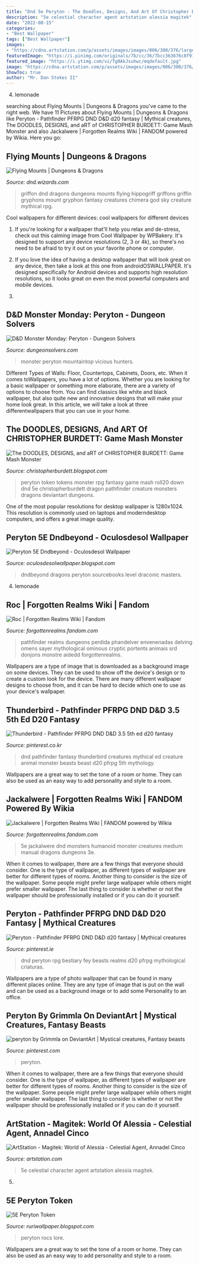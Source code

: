```yaml
---
title: "Dnd 5e Peryton - The Doodles, Designs, And Art Of Christopher Burdett: Game Mash Monster"
description: "5e celestial character agent artstation alessia magitek"
date: "2022-08-15"
categories:
- "Best Wallpaper"
tags: ["Best Wallpaper"]
images:
- "https://cdna.artstation.com/p/assets/images/images/006/300/376/large/annadel-cinco-celestial-agent-less.jpg?1497532667"
featuredImage: "https://i.pinimg.com/originals/7b/cc/36/7bcc363676c8f917fa9eb7d8341ff326.png"
featured_image: "https://i.ytimg.com/vi/Tg0AkJsuhwc/mqdefault.jpg"
image: "https://cdna.artstation.com/p/assets/images/images/006/300/376/large/annadel-cinco-celestial-agent-less.jpg?1497532667"
ShowToc: true
author: "Mr. Dan Stokes II"
---
```



4. lemonade 

	

		
searching about Flying Mounts | Dungeons &amp; Dragons you've came to the right web. We have 11 Pictures about Flying Mounts | Dungeons &amp; Dragons like Peryton - Pathfinder PFRPG DND D&amp;D d20 fantasy | Mythical creatures, The DOODLES, DESIGNS, and aRT of CHRISTOPHER BURDETT: Game Mash Monster and also Jackalwere | Forgotten Realms Wiki | FANDOM powered by Wikia. Here you go:
		
    
## Flying Mounts | Dungeons &amp; Dragons

<img loading=lazy src="http://media.wizards.com/legacy/dnd/images/alumni_20121207_3.jpg" onerror="this.onerror=null;this.src='https://tse3.mm.bing.net/th?id=OIP.wzvQMWMr7df_BDTJV3bSgAHaEM&amp;pid=15.1';" alt="Flying Mounts | Dungeons &amp; Dragons">

_Source: dnd.wizards.com_

>griffon dnd dragons dungeons mounts flying hippogriff griffons griffin gryphons mount gryphon fantasy creatures chimera god sky creature mythical rpg. 

	

Cool wallpapers for different devices:
cool wallpapers for different devices 

1. If you're looking for a wallpaper that'll help you relax and de-stress, check out this calming image from Cool Wallpaper by WPBakery. It's designed to support any device resolutions (2, 3 or 4k), so there's no need to be afraid to try it out on your favorite phone or computer.

2. If you love the idea of having a desktop wallpaper that will look great on any device, then take a look at this one from androidOSWALLPAPER. It's designed specifically for Android devices and supports high resolution resolutions, so it looks great on even the most powerful computers and mobile devices.

3.

    
## D&amp;D Monster Monday: Peryton - Dungeon Solvers

<img loading=lazy src="https://www.dungeonsolvers.com/wp-content/uploads/2020/11/Peryton5e-640x662.png" onerror="this.onerror=null;this.src='https://tse3.mm.bing.net/th?id=OIP.kJBnzeJUZA3AaFkeu1WU1QHaHq&amp;pid=15.1';" alt="D&amp;D Monster Monday: Peryton - Dungeon Solvers">

_Source: dungeonsolvers.com_

>monster peryton mountaintop vicious hunters. 

	

Different Types of Walls: Floor, Countertops, Cabinets, Doors, etc.
When it comes toWallpapers, you have a lot of options. Whether you are looking for a basic wallpaper or something more elaborate, there are a variety of options to choose from. You can find classics like white and black wallpaper, but also quite new and innovative designs that will make your home look great. In this article, we will take a look at three differentwallpapers that you can use in your home.

    
## The DOODLES, DESIGNS, And ART Of CHRISTOPHER BURDETT: Game Mash Monster

<img loading=lazy src="http://2.bp.blogspot.com/-I_ZfVLZ6vSY/VTAAqkl155I/AAAAAAAAMSA/WWU5gr9ODw0/s1600/GAME-MASH-Peryton.jpg" onerror="this.onerror=null;this.src='https://tse4.mm.bing.net/th?id=OIP.GYN4mPp-d-egAVi8rp78XAHaHa&amp;pid=15.1';" alt="The DOODLES, DESIGNS, and aRT of CHRISTOPHER BURDETT: Game Mash Monster">

_Source: christopherburdett.blogspot.com_

>peryton token tokens monster rpg fantasy game mash roll20 down dnd 5e christopherburdett dragon pathfinder creature monsters dragons deviantart dungeons. 

	

One of the most popular resolutions for desktop wallpaper is 1280x1024. This resolution is commonly used on laptops and moderndesktop computers, and offers a great image quality.

    
## Peryton 5E Dndbeyond - Oculosdesol Wallpaper

<img loading=lazy src="https://media-waterdeep.cursecdn.com/avatars/10434/816/637248105832999293.jpeg" onerror="this.onerror=null;this.src='https://tse4.mm.bing.net/th?id=OIP.7vp31oIGKiHfVvgakQEqlwHaJt&amp;pid=15.1';" alt="Peryton 5E Dndbeyond - Oculosdesol Wallpaper">

_Source: oculosdesolwallpaper.blogspot.com_

>dndbeyond dragons peryton sourcebooks level draconic masters. 

	

4. lemonade 

    
## Roc | Forgotten Realms Wiki | Fandom

<img loading=lazy src="https://vignette.wikia.nocookie.net/forgottenrealms/images/5/59/Roc5e.png/revision/latest?cb=20171010154245" onerror="this.onerror=null;this.src='https://tse1.mm.bing.net/th?id=OIP.1WFyh16ZZ1DXvmQPbTkpYwHaFs&amp;pid=15.1';" alt="Roc | Forgotten Realms Wiki | Fandom">

_Source: forgottenrealms.fandom.com_

>pathfinder realms dungeons perdida phandelver envenenadas delving omens sayer mythological ominous cryptic portents animais srd donjons monstre aidedd forgottenrealms. 

	

Wallpapers are a type of image that is downloaded as a background image on some devices. They can be used to show off the device's design or to create a custom look for the device. There are many different wallpaper designs to choose from, and it can be hard to decide which one to use as your device's wallpaper.

    
## Thunderbird - Pathfinder PFRPG DND D&amp;D 3.5 5th Ed D20 Fantasy

<img loading=lazy src="https://i.pinimg.com/originals/7b/cc/36/7bcc363676c8f917fa9eb7d8341ff326.png" onerror="this.onerror=null;this.src='https://tse3.mm.bing.net/th?id=OIP.eFPNltZII6piPe08qZLdWQHaIJ&amp;pid=15.1';" alt="Thunderbird - Pathfinder PFRPG DND D&amp;D 3.5 5th ed d20 fantasy">

_Source: pinterest.co.kr_

>dnd pathfinder fantasy thunderbird creatures mythical ed creature animal monster beasts beast d20 pfrpg 5th mythology. 

	

Wallpapers are a great way to set the tone of a room or home. They can also be used as an easy way to add personality and style to a room.

    
## Jackalwere | Forgotten Realms Wiki | FANDOM Powered By Wikia

<img loading=lazy src="https://vignette.wikia.nocookie.net/forgottenrealms/images/1/14/Jackalwere-5e.png/revision/latest?cb=20161208222501" onerror="this.onerror=null;this.src='https://tse2.mm.bing.net/th?id=OIP.TDg0dC8xYAQzQUkYlIWiIgHaJP&amp;pid=15.1';" alt="Jackalwere | Forgotten Realms Wiki | FANDOM powered by Wikia">

_Source: forgottenrealms.fandom.com_

>5e jackalwere dnd monsters humanoid monster creatures medium manual dragons dungeons 3e. 

	

When it comes to wallpaper, there are a few things that everyone should consider. One is the type of wallpaper, as different types of wallpaper are better for different types of rooms. Another thing to consider is the size of the wallpaper. Some people might prefer large wallpaper while others might prefer smaller wallpaper. The last thing to consider is whether or not the wallpaper should be professionally installed or if you can do it yourself.

    
## Peryton - Pathfinder PFRPG DND D&amp;D D20 Fantasy | Mythical Creatures

<img loading=lazy src="https://i.pinimg.com/736x/87/0f/c8/870fc86b2e8b3b51a0fe0e867210830b.jpg" onerror="this.onerror=null;this.src='https://tse2.mm.bing.net/th?id=OIP.hVs3WYdfZK1Nk0-HldMzCgHaIW&amp;pid=15.1';" alt="Peryton - Pathfinder PFRPG DND D&amp;D d20 fantasy | Mythical creatures">

_Source: pinterest.ie_

>dnd peryton rpg bestiary fey beasts realms d20 pfrpg mythological criaturas. 

	



Wallpapers are a type of photo wallpaper that can be found in many different places online. They are any type of image that is put on the wall and can be used as a background image or to add some Personality to an office.

    
## Peryton By Grimmla On DeviantArt | Mystical Creatures, Fantasy Beasts

<img loading=lazy src="https://i.pinimg.com/736x/fb/e1/60/fbe1603b30b0c4523ab71afaca70e9ed.jpg" onerror="this.onerror=null;this.src='https://tse2.mm.bing.net/th?id=OIP.Md3oYHZ40vSz7LJSjP3cogHaEB&amp;pid=15.1';" alt="peryton by Grimmla on DeviantArt | Mystical creatures, Fantasy beasts">

_Source: pinterest.com_

>peryton. 

	

When it comes to wallpaper, there are a few things that everyone should consider. One is the type of wallpaper, as different types of wallpaper are better for different types of rooms. Another thing to consider is the size of the wallpaper. Some people might prefer large wallpaper while others might prefer smaller wallpaper. The last thing to consider is whether or not the wallpaper should be professionally installed or if you can do it yourself.

    
## ArtStation - Magitek: World Of Alessia - Celestial Agent, Annadel Cinco

<img loading=lazy src="https://cdna.artstation.com/p/assets/images/images/006/300/376/large/annadel-cinco-celestial-agent-less.jpg?1497532667" onerror="this.onerror=null;this.src='https://tse2.mm.bing.net/th?id=OIP.HblmJk-g8iryPj8OgFioUwHaI0&amp;pid=15.1';" alt="ArtStation - Magitek: World of Alessia - Celestial Agent, Annadel Cinco">

_Source: artstation.com_

>5e celestial character agent artstation alessia magitek. 

	

5.

    
## 5E Peryton Token

<img loading=lazy src="https://i.ytimg.com/vi/Tg0AkJsuhwc/mqdefault.jpg" onerror="this.onerror=null;this.src='https://tse2.mm.bing.net/th?id=OIP.7Kj0MKIoXjcNINZyJ2P1SQAAAA&amp;pid=15.1';" alt="5E Peryton Token">

_Source: ruriwallpaper.blogspot.com_

>peryton rocs lore. 

	

Wallpapers are a great way to set the tone of a room or home. They can also be used as an easy way to add personality and style to a room.

